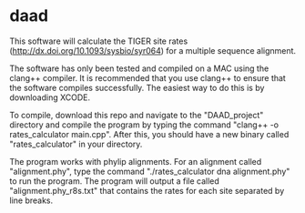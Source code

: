daad
====
This software will calculate the TIGER site rates (http://dx.doi.org/10.1093/sysbio/syr064) for a multiple sequence alignment.

The software has only been tested and compiled on a MAC using the clang++ compiler. It is recommended that you use clang++ to ensure that the software compiles successfully. The easiest way to do this is by downloading XCODE.

To compile, download this repo and navigate to the "DAAD_project" directory and compile the program by typing the command "clang++ -o rates_calculator main.cpp". After this, you should have a new binary called "rates_calculator" in your directory.

The program works with phylip alignments. For an alignment called "alignment.phy", type the command "./rates_calculator dna alignment.phy" to run the program. The program will output a file called "alignment.phy_r8s.txt" that contains the rates for each site separated by line breaks.

